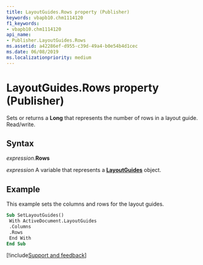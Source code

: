 ```yaml
---
title: LayoutGuides.Rows property (Publisher)
keywords: vbapb10.chm1114120
f1_keywords:
- vbapb10.chm1114120
api_name:
- Publisher.LayoutGuides.Rows
ms.assetid: a42286ef-d955-c39d-49a4-b0e54b4d1cec
ms.date: 06/08/2019
ms.localizationpriority: medium
---
```



# LayoutGuides.Rows property (Publisher)

Sets or returns a **Long** that represents the number of rows in a layout guide. Read/write.


## Syntax

_expression_.**Rows**

_expression_ A variable that represents a **[LayoutGuides](Publisher.LayoutGuides.md)** object.


## Example

This example sets the columns and rows for the layout guides.

```vb
Sub SetLayoutGuides() 
 With ActiveDocument.LayoutGuides 
 .Columns 
 .Rows 
 End With 
End Sub
```

[!include[Support and feedback](~/includes/feedback-boilerplate.md)]